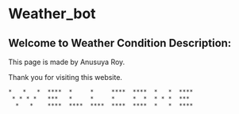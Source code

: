
# Weather_bot


## Welcome to Weather Condition Description:

This page is made by Anusuya Roy.

Thank you for visiting this website.



    *   *   *  ****  *     *     ****  ****  *   *  ****
     * * * *   ***   *     *     *     *  *  * * *  ***
      *   *    ****  ****  ****  ****  ****  *   *  ****

